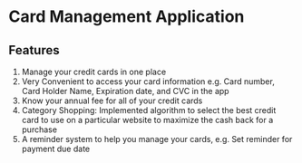 # Card Management Application

## Features
1. Manage your credit cards in one place
2. Very Convenient to access your card information e.g. Card number, Card Holder Name, Expiration date, and CVC in the app
3. Know your annual fee for all of your credit cards
4. Category Shopping: Implemented algorithm to select the best credit card to use on a particular website to maximize the cash back for a purchase
5. A reminder system to help you manage your cards, e.g. Set reminder for payment due date
